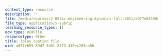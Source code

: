 ```yaml
---
content_type: resource
description: ''
file: /media/courses/2-003sc-engineering-dynamics-fall-2011/a077e65589d75d0f8f73410ec263eb56_PZ1zxBO1kO8.vtt
file_type: application/x-subrip
learning_resource_types: []
ocw_type: OCWFile
resourcetype: Other
title: 3play caption file
uid: a077e655-89d7-5d0f-8f73-410ec263eb56
---
```

